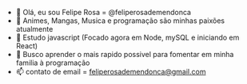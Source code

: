 - 👋 Olá, eu sou Felipe Rosa = @feliperosademendonca
- 👀 Animes, Mangas, Musica e programação são minhas paixões atualmente
- 🌱 Estudo javascript (Focado agora em Node, mySQL e iniciando em React)
- 💞️ Busco aprender o mais rapido possivel para fomentar em minha familia à programação
- 📫 contato de email =  feliperosademendonca@gmail.com
 
